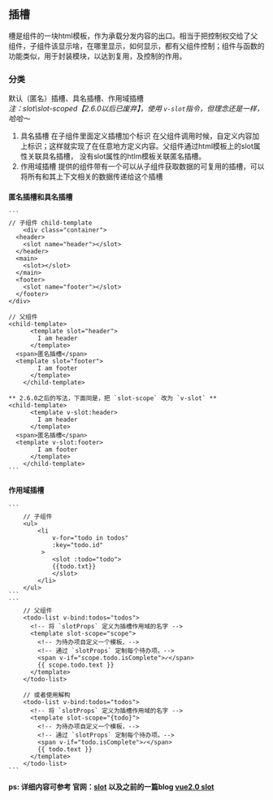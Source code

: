 ## 插槽
槽是组件的一块html模板，作为承载分发内容的出口。相当于把控制权交给了父组件，子组件该显示啥，在哪里显示，如何显示，都有父组件控制；组件与函数的功能类似，用于封装模块，以达到复用，及控制的作用。 

### 分类
默认（匿名）插槽、具名插槽、作用域插槽  
*注：slot\slot-scoped【2.6.0以后已废弃】，使用 `v-slot`指令，但理念还是一样，哈哈～*
1. 具名插槽
   在子组件里面定义插槽加个标识 在父组件调用时候，自定义内容加上标识；这样就实现了在任意地方定义内容。父组件通过html模板上的slot属性关联具名插槽， 没有slot属性的htlm模板关联匿名插槽。
2. 作用域插槽
   提供的组件带有一个可以从子组件获取数据的可复用的插槽，可以将所有和其上下文相关的数据传递给这个插槽

#### 匿名插槽和具名插槽
    ```
    // 子组件 child-template
		<div class="container">
      <header>
        <slot name="header"></slot>
      </header>
      <main>
        <slot></slot>
      </main>
      <footer>
        <slot name="footer"></slot>
      </footer>
    </div>
    
    // 父组件
    <child-template>
		  <template slot="header">
		    I am header
		  </template>
      <span>匿名插槽</span>
      <template slot="footer">
		    I am footer
		  </template>
		</child-template>
    
    ** 2.6.0之后的写法，下面同是，把 `slot-scope` 改为 `v-slot` **
    <child-template>
		  <template v-slot:header>
		    I am header
		  </template>
      <span>匿名插槽</span>
      <template v-slot:footer>
		    I am footer
		  </template>
		</child-template>
    ```

#### 作用域插槽
    ```
		// 子组件
		<ul>
		    <li
		        v-for="todo in todos"
		      	:key="todo.id"
		     >
		        <slot :todo="todo">
		        {{todo.txt}}
		        </slot>
		    </li>
		</ul>
    ```
    ```
		// 父组件
		<todo-list v-bind:todos="todos">
		  <!-- 将 `slotProps` 定义为插槽作用域的名字 -->
		  <template slot-scope="scope">
		    <!-- 为待办项自定义一个模板，-->
		    <!-- 通过 `slotProps` 定制每个待办项。-->
		    <span v-if="scope.todo.isComplete">✓</span>
		    {{ scope.todo.text }}
		  </template>
		</todo-list>

		// 或者使用解构
		<todo-list v-bind:todos="todos">
		  <!-- 将 `slotProps` 定义为插槽作用域的名字 -->
		  <template slot-scope="{todo}">
		    <!-- 为待办项自定义一个模板，-->
		    <!-- 通过 `slotProps` 定制每个待办项。-->
		    <span v-if="todo.isComplete">✓</span>
		    {{ todo.text }}
		  </template>
		</todo-list>
    ```
    
**ps: 详细内容可参考 官网：[slot](https://cn.vuejs.org/v2/guide/components-slots.html)
以及之前的一篇blog [vue2.0 slot](https://www.cnblogs.com/136asdxxl/p/8337551.html)**
